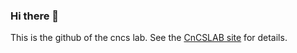 ### Hi there 👋

This is the github of the cncs lab. See the [CnCSLAB site](https://cncslab.github.io) for details.
